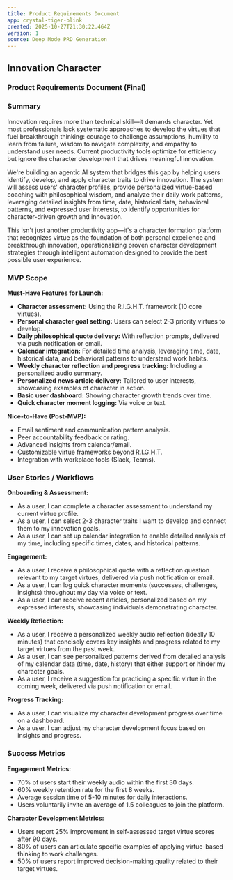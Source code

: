 ```yaml
---
title: Product Requirements Document
app: crystal-tiger-blink
created: 2025-10-27T21:30:22.464Z
version: 1
source: Deep Mode PRD Generation
---
```


## Innovation Character
### Product Requirements Document (Final)

### Summary

Innovation requires more than technical skill—it demands character. Yet most professionals lack systematic approaches to develop the virtues that fuel breakthrough thinking: courage to challenge assumptions, humility to learn from failure, wisdom to navigate complexity, and empathy to understand user needs. Current productivity tools optimize for efficiency but ignore the character development that drives meaningful innovation.

We're building an agentic AI system that bridges this gap by helping users identify, develop, and apply character traits to drive innovation. The system will assess users' character profiles, provide personalized virtue-based coaching with philosophical wisdom, and analyze their daily work patterns, leveraging detailed insights from time, date, historical data, behavioral patterns, and expressed user interests, to identify opportunities for character-driven growth and innovation.

This isn't just another productivity app—it's a character formation platform that recognizes virtue as the foundation of both personal excellence and breakthrough innovation, operationalizing proven character development strategies through intelligent automation designed to provide the best possible user experience.

### MVP Scope

**Must-Have Features for Launch:**

*   **Character assessment:** Using the R.I.G.H.T. framework (10 core virtues).
*   **Personal character goal setting:** Users can select 2-3 priority virtues to develop.
*   **Daily philosophical quote delivery:** With reflection prompts, delivered via push notification or email.
*   **Calendar integration:** For detailed time analysis, leveraging time, date, historical data, and behavioral patterns to understand work habits.
*   **Weekly character reflection and progress tracking:** Including a personalized audio summary.
*   **Personalized news article delivery:** Tailored to user interests, showcasing examples of character in action.
*   **Basic user dashboard:** Showing character growth trends over time.
*   **Quick character moment logging:** Via voice or text.

**Nice-to-Have (Post-MVP):**

*   Email sentiment and communication pattern analysis.
*   Peer accountability feedback or rating.
*   Advanced insights from calendar/email.
*   Customizable virtue frameworks beyond R.I.G.H.T.
*   Integration with workplace tools (Slack, Teams).

### User Stories / Workflows

**Onboarding & Assessment:**

*   As a user, I can complete a character assessment to understand my current virtue profile.
*   As a user, I can select 2-3 character traits I want to develop and connect them to my innovation goals.
*   As a user, I can set up calendar integration to enable detailed analysis of my time, including specific times, dates, and historical patterns.

**Engagement:**

*   As a user, I receive a philosophical quote with a reflection question relevant to my target virtues, delivered via push notification or email.
*   As a user, I can log quick character moments (successes, challenges, insights) throughout my day via voice or text.
*   As a user, I can receive recent articles, personalized based on my expressed interests, showcasing individuals demonstrating character.

**Weekly Reflection:**

*   As a user, I receive a personalized weekly audio reflection (ideally 10 minutes) that concisely covers key insights and progress related to my target virtues from the past week.
*   As a user, I can see personalized patterns derived from detailed analysis of my calendar data (time, date, history) that either support or hinder my character goals.
*   As a user, I receive a suggestion for practicing a specific virtue in the coming week, delivered via push notification or email.

**Progress Tracking:**

*   As a user, I can visualize my character development progress over time on a dashboard.
*   As a user, I can adjust my character development focus based on insights and progress.

### Success Metrics

**Engagement Metrics:**

*   70% of users start their weekly audio within the first 30 days.
*   60% weekly retention rate for the first 8 weeks.
*   Average session time of 5-10 minutes for daily interactions.
*   Users voluntarily invite an average of 1.5 colleagues to join the platform.

**Character Development Metrics:**

*   Users report 25% improvement in self-assessed target virtue scores after 90 days.
*   80% of users can articulate specific examples of applying virtue-based thinking to work challenges.
*   50% of users report improved decision-making quality related to their target virtues.